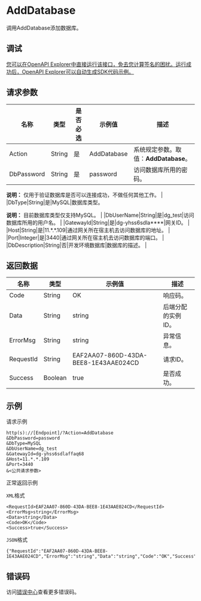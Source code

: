 # AddDatabase

调用AddDatabase添加数据库。

## 调试

[您可以在OpenAPI Explorer中直接运行该接口，免去您计算签名的困扰。运行成功后，OpenAPI Explorer可以自动生成SDK代码示例。](https://api.aliyun.com/#product=dg&api=AddDatabase&type=RPC&version=2019-03-27)

## 请求参数

|名称|类型|是否必选|示例值|描述|
|--|--|----|---|--|
|Action|String|是|AddDatabase|系统规定参数。取值：**AddDatabase**。 |
|DbPassword|String|是|password|访问数据库所用的密码。

 **说明：** 仅用于验证数据库是否可以连接成功，不做任何其他工作。 |
|DbType|String|是|MySQL|数据库类型。

 **说明：** 目前数据库类型仅支持MySQL。 |
|DbUserName|String|是|dg\_test|访问数据库所用的用户名。 |
|GatewayId|String|是|dg-yhss6sdla\*\*\*\*|网关ID。 |
|Host|String|是|11.\*.\*.109|通过网关所在宿主机去访问数据库的地址。 |
|Port|Integer|是|3440|通过网关所在宿主机去访问数据库的端口。 |
|DbDescription|String|否|开发环境数据库|数据库的描述。 |

## 返回数据

|名称|类型|示例值|描述|
|--|--|---|--|
|Code|String|OK|响应码。 |
|Data|String|string|后端分配的实例ID。 |
|ErrorMsg|String|string|异常信息。 |
|RequestId|String|EAF2AA07-860D-43DA-BEE8-1E43AAE024CD|请求ID。 |
|Success|Boolean|true|是否成功。 |

## 示例

请求示例

```
http(s)://[Endpoint]/?Action=AddDatabase
&DbPassword=password
&DbType=MySQL
&DbUserName=dg_test
&GatewayId=dg-yhss6sdlaffaq68
&Host=11.*.*.109
&Port=3440
&<公共请求参数>
```

正常返回示例

`XML`格式

```
<RequestId>EAF2AA07-860D-43DA-BEE8-1E43AAE024CD</RequestId>
<ErrorMsg>string</ErrorMsg>
<Data>string</Data>
<Code>OK</Code>
<Success>true</Success>
```

`JSON`格式

```
{"RequestId":"EAF2AA07-860D-43DA-BEE8-1E43AAE024CD","ErrorMsg":"string","Data":"string","Code":"OK","Success":"true"}
```

## 错误码

访问[错误中心](https://error-center.aliyun.com/status/product/dg)查看更多错误码。

